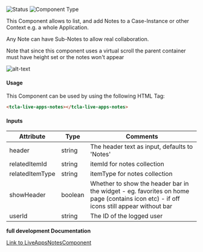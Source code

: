 
![Status][auto] ![Component Type][major] <!--Component Meta {"created_by":"JS", "reviewed_by":"JG", "last_modified_by":"JS", "comment":"init"} Component Meta -->


<p>This Component allows to list, and add Notes to a Case-Instance or other Context e.g. a whole Application.

Any Note can have Sub-Notes to allow real collaboration.</p>

<p>Note that since this component uses a virtual scroll the parent container must have height set or the notes won&#39;t appear</p>

<p><img src="../live-apps-notes.png" alt="alt-text" class="img-responsive" title="Notes Component Image"></p>



#### Usage


This Component can be used by using the following HTML Tag:

```html
<tcla-live-apps-notes></tcla-live-apps-notes>
```

#### Inputs

Attribute | Type | Comments
--- | --- | ---
header | string | The header text as input, defaults to &#39;Notes&#39;
relatedItemId | string | itemId for notes collection
relatedItemType | string | itemType for notes collection
showHeader | boolean | Whether to show the header bar in the widget - eg. favorites on home page (contains icon etc) - if off icons still appear without bar
userId | string | The ID of the logged user


<b>full development Documentation</b>

[Link to LiveAppsNotesComponent](https://tibcosoftware.github.io/TCSTK-Libdocs/libdocs/tc-liveapps-lib/components/LiveAppsNotesComponent.html)


[auto]: https://img.shields.io/badge/Status-auto%20generated-lightgrey.svg?style=flat "auto generated"

[manually]: https://img.shields.io/badge/Status-manually%20created-yellow.svg?style=flat "manually created"

[draft]: https://img.shields.io/badge/Status-draft-red.svg?style=flat "draft"

[review]: https://img.shields.io/badge/Status-need%20review-yellowgreen.svg?style=flat "need review"

[review done]: https://img.shields.io/badge/Status-review%20done-green.svg?style=flat "review done"

[finalized]: https://img.shields.io/badge/Status-finalized-brightgreen.svg?style=flat "finalized"

[top]: https://img.shields.io/badge/Component%20Type-Top-blue.svg?style=flat "top Component"

[major]: https://img.shields.io/badge/Component%20Type-major%20Component-blue.svg?style=flat "major Component"

[minor]: https://img.shields.io/badge/Component%20Type-minor%20Component-blue.svg?style=flat "minor Component"


